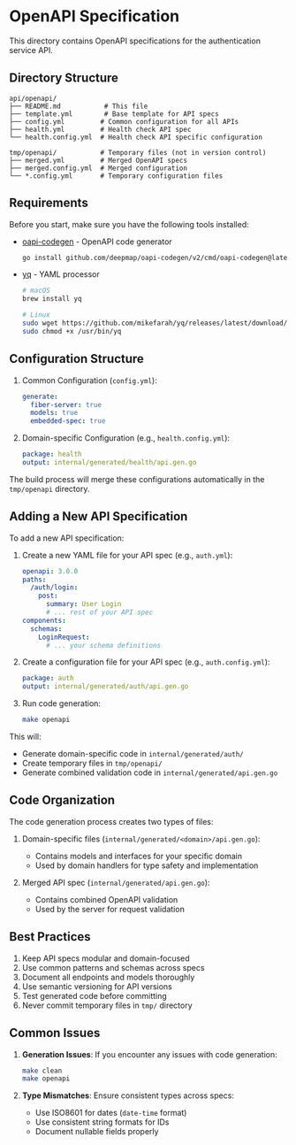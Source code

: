 # OpenAPI Specification

This directory contains OpenAPI specifications for the authentication service API.

## Directory Structure

```text
api/openapi/
├── README.md           # This file
├── template.yml        # Base template for API specs
├── config.yml         # Common configuration for all APIs
├── health.yml         # Health check API spec
└── health.config.yml  # Health check API specific configuration

tmp/openapi/           # Temporary files (not in version control)
├── merged.yml         # Merged OpenAPI specs
├── merged.config.yml  # Merged configuration
└── *.config.yml       # Temporary configuration files
```

## Requirements

Before you start, make sure you have the following tools installed:

- [oapi-codegen](https://github.com/deepmap/oapi-codegen) - OpenAPI code generator

  ```bash
  go install github.com/deepmap/oapi-codegen/v2/cmd/oapi-codegen@latest
  ```

- [yq](https://github.com/mikefarah/yq) - YAML processor

  ```bash
  # macOS
  brew install yq

  # Linux
  sudo wget https://github.com/mikefarah/yq/releases/latest/download/yq_linux_amd64 -O /usr/bin/yq
  sudo chmod +x /usr/bin/yq
  ```

## Configuration Structure

1. Common Configuration (`config.yml`):

   ```yaml
   generate:
     fiber-server: true
     models: true
     embedded-spec: true
   ```

2. Domain-specific Configuration (e.g., `health.config.yml`):

   ```yaml
   package: health
   output: internal/generated/health/api.gen.go
   ```

The build process will merge these configurations automatically in the `tmp/openapi` directory.

## Adding a New API Specification

To add a new API specification:

1. Create a new YAML file for your API spec (e.g., `auth.yml`):

   ```yaml
   openapi: 3.0.0
   paths:
     /auth/login:
       post:
         summary: User Login
         # ... rest of your API spec
   components:
     schemas:
       LoginRequest:
         # ... your schema definitions
   ```

2. Create a configuration file for your API spec (e.g., `auth.config.yml`):

   ```yaml
   package: auth
   output: internal/generated/auth/api.gen.go
   ```

3. Run code generation:

   ```bash
   make openapi
   ```

This will:

- Generate domain-specific code in `internal/generated/auth/`
- Create temporary files in `tmp/openapi/`
- Generate combined validation code in `internal/generated/api.gen.go`

## Code Organization

The code generation process creates two types of files:

1. Domain-specific files (`internal/generated/<domain>/api.gen.go`):
   - Contains models and interfaces for your specific domain
   - Used by domain handlers for type safety and implementation

2. Merged API spec (`internal/generated/api.gen.go`):
   - Contains combined OpenAPI validation
   - Used by the server for request validation

## Best Practices

1. Keep API specs modular and domain-focused
2. Use common patterns and schemas across specs
3. Document all endpoints and models thoroughly
4. Use semantic versioning for API versions
5. Test generated code before committing
6. Never commit temporary files in `tmp/` directory

## Common Issues

1. **Generation Issues**: If you encounter any issues with code generation:

   ```bash
   make clean
   make openapi
   ```

2. **Type Mismatches**: Ensure consistent types across specs:
   - Use ISO8601 for dates (`date-time` format)
   - Use consistent string formats for IDs
   - Document nullable fields properly
